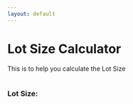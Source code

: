 ```yaml
---
layout: default
---
```


# Lot Size Calculator

This is to help you calculate the Lot Size

<table id="mainTable">
</table>

### Lot Size:
<p id="output"></p>

<script>
  let cookies = initCookies();
  
  // Initialize input boxes
  let accBalInput = document.createElement("input");
  accBalInput.id = "accBal";
  accBalInput.placeholder = "Enter Account Balance";

  let riskPercentageInput = document.createElement("input");
  riskPercentageInput.id = "riskPercentage";
  riskPercentageInput.placeholder = "Enter Risk Percentage";

  let stopLossInput = document.createElement("input");
  stopLossInput.id = "stopLoss";
  stopLossInput.placeholder = "Enter Stop Loss";

  let inputs = [accBalInput, riskPercentageInput, stopLossInput];

  inputs.forEach(function(input) {
    input.type= "number";
    input.min = "0";
    input.value = cookies.get(input.id);
  })

  let output = document.getElementById("output");

  // Mobile or Desktop screen?
  let desktopScreen = window.innerWidth > 768;
  drawTable();

// Expiry for cookies: 30 days
  let d = new Date();
  d.setTime(d.getTime() + 1000*60*60*24*30);
  console.log("Expiry time in UTC: " + d.toUTCString());
  let suffix = "\; expires=" + d.toUTCString() + "\; path=/";


  // LOG: Starting cookie
  console.log("Starting cookie: " + document.cookie);

  Array.of(accBalInput, riskPercentageInput).forEach(function(input) {
      // Save to cookie
      input.addEventListener('input', function() {writeCookie(input.id, document.getElementById(input.id).value);});
  });

  // Update anytime the textboxes are updated
  inputs.forEach(function(input) {
    input.addEventListener('input', function() {


      // Do the math
      let accBal = parseFloat(document.getElementById("accBal").value);
      let riskPercentage = parseFloat(document.getElementById("riskPercentage").value);
      let stopLoss = parseFloat(document.getElementById("stopLoss").value);

      if(accBal>0 && riskPercentage>0 && stopLoss>0)
      {
        output.textContent = riskPercentage * accBal / (stopLoss * 1000);
      } else
      {
        output.textContent = '';
      }
    })
  });

  // Adjust table if resized
  window.addEventListener('resize', function() {

    if((desktopScreen && window.innerWidth <= 768) || (!desktopScreen && window.innerWidth > 768)) {
      desktopScreen = window.innerWidth > 768;
      drawTable();
    }
  });


    
  // Window resize
  function drawTable(){
    if (window.innerWidth <= 768){
      mainTable.innerHTML = `
      <tr>
        <th>Account Balance</th>
      </tr>
      <tr>
        <td id="accBalD">
        </td>
      </tr>
      <tr>
        <th>Risk Percentage</th>
      </tr>
      <tr>
        <td id="riskPercentageD">
        </td>
      </tr>
      <tr>
        <th>Stop Loss</th>
      </tr>
      <tr>
        <td id="stopLossD">
        </td>
      </tr>`
    } else {
      mainTable.innerHTML = `
  <tr>
    <th>Account Balance</th>
    <th>Risk Percentage</th>
    <th>Stop Loss</th>
  </tr>
  <tr>
    <td id="accBalD">
    </td>
    <td id="riskPercentageD">
    </td>
    <td id="stopLossD">
    </td>
  </tr>`
    }

    document.getElementById("accBalD").appendChild(accBalInput);
    document.getElementById("riskPercentageD").appendChild(riskPercentageInput);
    document.getElementById("stopLossD").appendChild(stopLossInput);

    focusInput();
  }

// Set focus to the first unfilled text box
function focusInput()
{
  Array.from(inputs).some(function(input) {
    if(!input.value)
    {
      input.focus();
      return true;
    }
  });
}

  // Add a value to the cookie
  function writeCookie(key, value){

    document.cookie = key + "=" + value + suffix;
  }

  // Inititialize a map of cookies
  function initCookies(){

    let decookie = decodeURIComponent(document.cookie);
    let pairs = decookie.split('\; ');

    let value = new Map();
    pairs.forEach(function(cookie){
      value.set(cookie.substring(0, cookie.indexOf('=')), cookie.substring(cookie.indexOf('=') + 1));
    })

    return value;
  }

</script>
